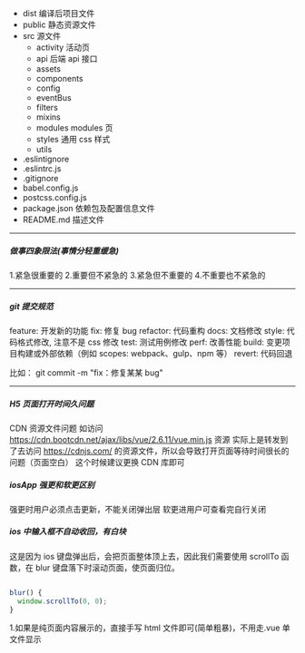 - dist 编译后项目文件
- public 静态资源文件
- src 源文件
  - activity 活动页
  - api 后端 api 接口
  - assets
  - components
  - config
  - eventBus
  - filters
  - mixins
  - modules modules 页
  - styles 通用 css 样式
  - utils
- .eslintignore
- .eslintrc.js
- .gitignore
- babel.config.js
- postcss.config.js
- package.json 依赖包及配置信息文件
- README.md 描述文件

---

##### 做事四象限法(事情分轻重缓急)

1.紧急很重要的 2.重要但不紧急的 3.紧急但不重要的 4.不重要也不紧急的

---

##### git 提交规范

feature: 开发新的功能
fix: 修复 bug
refactor: 代码重构
docs: 文档修改
style: 代码格式修改, 注意不是 css 修改
test: 测试用例修改
perf: 改善性能
build: 变更项目构建或外部依赖（例如 scopes: webpack、gulp、npm 等）
revert: 代码回退

比如：
git commit -m "fix：修复某某 bug"

---

##### H5 页面打开时间久问题

CDN 资源文件问题
如访问 https://cdn.bootcdn.net/ajax/libs/vue/2.6.11/vue.min.js 资源
实际上是转发到了去访问 https://cdnjs.com/ 的资源文件，所以会导致打开页面等待时间很长的问题（页面空白）
这个时候建议更换 CDN 库即可

##### iosApp 强更和软更区别

强更时用户必须点击更新，不能关闭弹出层
软更进用户可查看完自行关闭

##### ios 中输入框不自动收回，有白块

这是因为 ios 键盘弹出后，会把页面整体顶上去，因此我们需要使用 scrollTo 函数，在 blur 键盘落下时滚动页面，使页面归位。

```javascript

blur() {
  window.scrollTo(0, 0);
}

```

1.如果是纯页面内容展示的，直接手写 html 文件即可(简单粗暴)，不用走.vue 单文件显示
